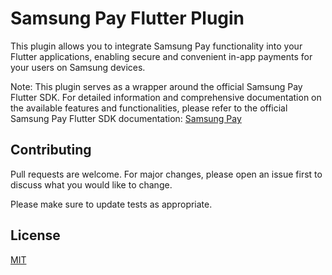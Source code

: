 # Samsung Pay Flutter Plugin

This plugin allows you to integrate Samsung Pay functionality into your Flutter applications, enabling secure and convenient in-app payments for your users on Samsung devices.

Note: This plugin serves as a wrapper around the official Samsung Pay Flutter SDK. For detailed information and comprehensive documentation on the available features and functionalities, please refer to the official Samsung Pay Flutter SDK documentation:
[Samsung Pay](https://developer.samsung.com/pay/flutter/overview.html)

## Contributing

Pull requests are welcome. For major changes, please open an issue first
to discuss what you would like to change.

Please make sure to update tests as appropriate.

## License

[MIT](https://choosealicense.com/licenses/mit/)